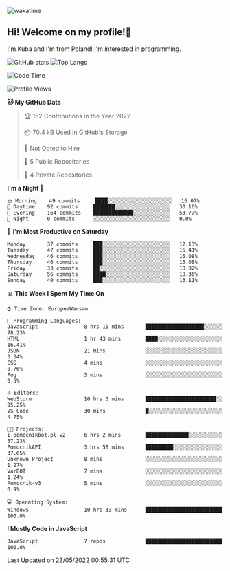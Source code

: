 ![wakatime](https://wakatime.com/badge/user/29588d82-8771-4fcd-a301-6a9b9976125e.svg)
## Hi! Welcome on my profile!👋
I'm Kuba and I'm from Poland! I'm interested in programming.

![GitHub stats](https://github-readme-stats.vercel.app/api?username=xKubsoneQ&show_icons=true&theme=dark)
![Top Langs](https://github-readme-stats.vercel.app/api/top-langs/?username=xKubsoneQ&theme=dark)

<!--START_SECTION:waka-->
![Code Time](http://img.shields.io/badge/Code%20Time-0%20secs-blue)

![Profile Views](http://img.shields.io/badge/Profile%20Views-5-blue)

**🐱 My GitHub Data** 

> 🏆 152 Contributions in the Year 2022
 > 
> 📦 70.4 kB Used in GitHub's Storage 
 > 
> 🚫 Not Opted to Hire
 > 
> 📜 5 Public Repositories 
 > 
> 🔑 4 Private Repositories  
 > 
**I'm a Night 🦉** 

```text
🌞 Morning    49 commits     ████░░░░░░░░░░░░░░░░░░░░░   16.07% 
🌆 Daytime    92 commits     ███████░░░░░░░░░░░░░░░░░░   30.16% 
🌃 Evening    164 commits    █████████████░░░░░░░░░░░░   53.77% 
🌙 Night      0 commits      ░░░░░░░░░░░░░░░░░░░░░░░░░   0.0%

```
📅 **I'm Most Productive on Saturday** 

```text
Monday       37 commits     ███░░░░░░░░░░░░░░░░░░░░░░   12.13% 
Tuesday      47 commits     ███░░░░░░░░░░░░░░░░░░░░░░   15.41% 
Wednesday    46 commits     ███░░░░░░░░░░░░░░░░░░░░░░   15.08% 
Thursday     46 commits     ███░░░░░░░░░░░░░░░░░░░░░░   15.08% 
Friday       33 commits     ██░░░░░░░░░░░░░░░░░░░░░░░   10.82% 
Saturday     56 commits     ████░░░░░░░░░░░░░░░░░░░░░   18.36% 
Sunday       40 commits     ███░░░░░░░░░░░░░░░░░░░░░░   13.11%

```


📊 **This Week I Spent My Time On** 

```text
⌚︎ Time Zone: Europe/Warsaw

💬 Programming Languages: 
JavaScript               8 hrs 15 mins       ███████████████████░░░░░░   78.23% 
HTML                     1 hr 43 mins        ████░░░░░░░░░░░░░░░░░░░░░   16.41% 
JSON                     21 mins             ░░░░░░░░░░░░░░░░░░░░░░░░░   3.34% 
CSS                      4 mins              ░░░░░░░░░░░░░░░░░░░░░░░░░   0.76% 
Pug                      3 mins              ░░░░░░░░░░░░░░░░░░░░░░░░░   0.5%

🔥 Editors: 
WebStorm                 10 hrs 3 mins       ███████████████████████░░   95.25% 
VS Code                  30 mins             █░░░░░░░░░░░░░░░░░░░░░░░░   4.75%

🐱‍💻 Projects: 
i.pomocnikbot.pl_v2      6 hrs 2 mins        ██████████████░░░░░░░░░░░   57.23% 
PomocnikAPI              3 hrs 58 mins       █████████░░░░░░░░░░░░░░░░   37.65% 
Unknown Project          8 mins              ░░░░░░░░░░░░░░░░░░░░░░░░░   1.27% 
VarB0T                   7 mins              ░░░░░░░░░░░░░░░░░░░░░░░░░   1.24% 
Pomocnik-v3              5 mins              ░░░░░░░░░░░░░░░░░░░░░░░░░   0.9%

💻 Operating System: 
Windows                  10 hrs 33 mins      █████████████████████████   100.0%

```

**I Mostly Code in JavaScript** 

```text
JavaScript               7 repos             █████████████████████████   100.0%

```



 Last Updated on 23/05/2022 00:55:31 UTC
<!--END_SECTION:waka-->
